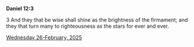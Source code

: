 **Daniel 12:3**

3 And they that be wise shall shine as the brightness of the firmament; and they that turn many to righteousness as the stars for ever and ever.

[Wednesday 26-February, 2025](https://getbible.life/kjv/Daniel/12/3)
